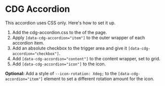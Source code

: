 # CDG Accordion
This accordion uses CSS only. Here's how to set it up.

1. Add the cdg-accordion.css to the <head> of the page.
2. Apply `[data-cdg-accordion="item"]` to the outer wrapper of each accordion item.
3. Add an absolute checkbox to the trigger area and give it `[data-cdg-accordion="checkbox"]`.
4. Add `[data-cdg-accordion="content"]` to the content wrapper, set to grid.
5. Add `[data-cdg-accordion="icon"]` to the icon.

**Optional:** Add a style of `--icon-rotation: Xdeg;` to the `[data-cdg-accordion="item"]` element to set a different rotation amount for the icon.
